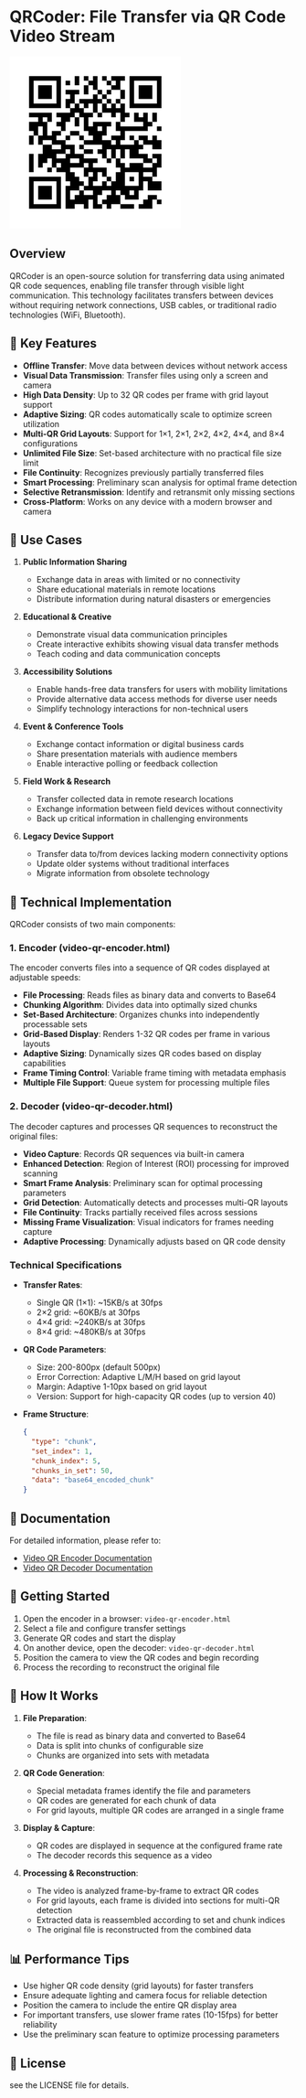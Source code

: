 # QRCoder: File Transfer via QR Code Video Stream

![QRCoder Logo](link.png)

## Overview

QRCoder is an open-source solution for transferring data using animated QR code sequences, enabling file transfer through visible light communication. This technology facilitates transfers between devices without requiring network connections, USB cables, or traditional radio technologies (WiFi, Bluetooth).

## 🔑 Key Features

- **Offline Transfer**: Move data between devices without network access
- **Visual Data Transmission**: Transfer files using only a screen and camera
- **High Data Density**: Up to 32 QR codes per frame with grid layout support
- **Adaptive Sizing**: QR codes automatically scale to optimize screen utilization
- **Multi-QR Grid Layouts**: Support for 1×1, 2×1, 2×2, 4×2, 4×4, and 8×4 configurations
- **Unlimited File Size**: Set-based architecture with no practical file size limit
- **File Continuity**: Recognizes previously partially transferred files
- **Smart Processing**: Preliminary scan analysis for optimal frame detection
- **Selective Retransmission**: Identify and retransmit only missing sections
- **Cross-Platform**: Works on any device with a modern browser and camera

## 🚀 Use Cases

1. **Public Information Sharing**
   - Exchange data in areas with limited or no connectivity
   - Share educational materials in remote locations
   - Distribute information during natural disasters or emergencies

2. **Educational & Creative**
   - Demonstrate visual data communication principles
   - Create interactive exhibits showing visual data transfer methods
   - Teach coding and data communication concepts

3. **Accessibility Solutions**
   - Enable hands-free data transfers for users with mobility limitations
   - Provide alternative data access methods for diverse user needs
   - Simplify technology interactions for non-technical users

4. **Event & Conference Tools**
   - Exchange contact information or digital business cards
   - Share presentation materials with audience members
   - Enable interactive polling or feedback collection

5. **Field Work & Research**
   - Transfer collected data in remote research locations
   - Exchange information between field devices without connectivity
   - Back up critical information in challenging environments

6. **Legacy Device Support**
   - Transfer data to/from devices lacking modern connectivity options
   - Update older systems without traditional interfaces
   - Migrate information from obsolete technology

## 🔧 Technical Implementation

QRCoder consists of two main components:

### 1. Encoder (video-qr-encoder.html)

The encoder converts files into a sequence of QR codes displayed at adjustable speeds:

- **File Processing**: Reads files as binary data and converts to Base64
- **Chunking Algorithm**: Divides data into optimally sized chunks
- **Set-Based Architecture**: Organizes chunks into independently processable sets
- **Grid-Based Display**: Renders 1-32 QR codes per frame in various layouts
- **Adaptive Sizing**: Dynamically sizes QR codes based on display capabilities
- **Frame Timing Control**: Variable frame timing with metadata emphasis
- **Multiple File Support**: Queue system for processing multiple files

### 2. Decoder (video-qr-decoder.html)

The decoder captures and processes QR sequences to reconstruct the original files:

- **Video Capture**: Records QR sequences via built-in camera
- **Enhanced Detection**: Region of Interest (ROI) processing for improved scanning
- **Smart Frame Analysis**: Preliminary scan for optimal processing parameters
- **Grid Detection**: Automatically detects and processes multi-QR layouts
- **File Continuity**: Tracks partially received files across sessions
- **Missing Frame Visualization**: Visual indicators for frames needing capture
- **Adaptive Processing**: Dynamically adjusts based on QR code density

### Technical Specifications

- **Transfer Rates**:
  - Single QR (1×1): ~15KB/s at 30fps
  - 2×2 grid: ~60KB/s at 30fps
  - 4×4 grid: ~240KB/s at 30fps
  - 8×4 grid: ~480KB/s at 30fps

- **QR Code Parameters**:
  - Size: 200-800px (default 500px)
  - Error Correction: Adaptive L/M/H based on grid layout
  - Margin: Adaptive 1-10px based on grid layout
  - Version: Support for high-capacity QR codes (up to version 40)

- **Frame Structure**:
  ```json
  {
    "type": "chunk",
    "set_index": 1,
    "chunk_index": 5,
    "chunks_in_set": 50,
    "data": "base64_encoded_chunk"
  }
  ```

## 📝 Documentation

For detailed information, please refer to:

- [Video QR Encoder Documentation](video_qr_encoder_doc.md)
- [Video QR Decoder Documentation](video_qr_decoder_doc.md)

## 🚀 Getting Started

1. Open the encoder in a browser: `video-qr-encoder.html`
2. Select a file and configure transfer settings
3. Generate QR codes and start the display
4. On another device, open the decoder: `video-qr-decoder.html`
5. Position the camera to view the QR codes and begin recording
6. Process the recording to reconstruct the original file

## 🔎 How It Works

1. **File Preparation**:
   - The file is read as binary data and converted to Base64
   - Data is split into chunks of configurable size
   - Chunks are organized into sets with metadata

2. **QR Code Generation**:
   - Special metadata frames identify the file and parameters
   - QR codes are generated for each chunk of data
   - For grid layouts, multiple QR codes are arranged in a single frame

3. **Display & Capture**:
   - QR codes are displayed in sequence at the configured frame rate
   - The decoder records this sequence as a video

4. **Processing & Reconstruction**:
   - The video is analyzed frame-by-frame to extract QR codes
   - For grid layouts, each frame is divided into sections for multi-QR detection
   - Extracted data is reassembled according to set and chunk indices
   - The original file is reconstructed from the combined data

## 📊 Performance Tips

- Use higher QR code density (grid layouts) for faster transfers
- Ensure adequate lighting and camera focus for reliable detection
- Position the camera to include the entire QR display area
- For important transfers, use slower frame rates (10-15fps) for better reliability
- Use the preliminary scan feature to optimize processing parameters

## 📄 License

see the LICENSE file for details.
